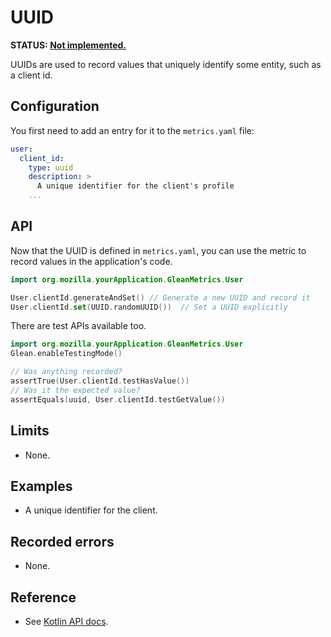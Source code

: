 # UUID

**STATUS: [Not implemented.](https://bugzilla.mozilla.org/show_bug.cgi?id=1552870)**

UUIDs are used to record values that uniquely identify some entity, such as a client id.

## Configuration

You first need to add an entry for it to the `metrics.yaml` file:

```YAML
user:
  client_id:
    type: uuid
    description: >
      A unique identifier for the client's profile
    ...
```

## API

Now that the UUID is defined in `metrics.yaml`, you can use the metric to record values in the application's code.

```Kotlin
import org.mozilla.yourApplication.GleanMetrics.User

User.clientId.generateAndSet() // Generate a new UUID and record it
User.clientId.set(UUID.randomUUID())  // Set a UUID explicitly
```

There are test APIs available too.

```Kotlin
import org.mozilla.yourApplication.GleanMetrics.User
Glean.enableTestingMode()

// Was anything recorded?
assertTrue(User.clientId.testHasValue())
// Was it the expected value? 
assertEquals(uuid, User.clientId.testGetValue())
```

## Limits

* None.

## Examples

* A unique identifier for the client.

## Recorded errors

* None.
 
## Reference

* See [Kotlin API docs](../../../javadoc/glean/mozilla.telemetry.glean.private/-uuid-metric-type/index.html).

